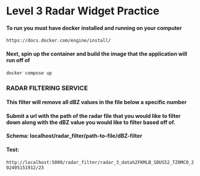 # Level 3 Radar Widget Practice
#### To run you must have docker installed and running on your computer
`https://docs.docker.com/engine/install/`

#### Next, spin up the container and build the image that the application will run off of
`docker compose up`

### RADAR FILTERING SERVICE
#### This filter will remove all dBZ values in the file below a specific number
#### Submit a url with the path of the radar file that you would like to filter down along with the dBZ value you would like to filter based off of.
#### Schema: localhost/radar_filter/path-to-file/dBZ-filter
#### Test:
`http://localhost:5000/radar_filter/radar_3_data%2FKMLB_SDUS52_TZ0MCO_202405151912/23`
